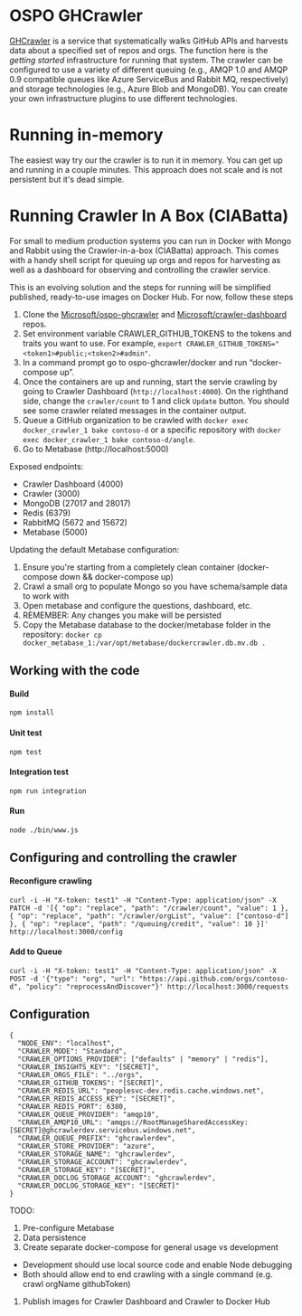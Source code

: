 # OSPO GHCrawler
[GHCrawler](https://github.com/Microsoft/ghcrawler) is a service that systematically walks GitHub APIs and harvests data about a specified set of repos and orgs.  The function here is the *getting started* infrastructure for running that system. The crawler can be configured to use a variety of different queuing (e.g., AMQP 1.0 and AMQP 0.9 compatible queues like Azure ServiceBus and Rabbit MQ, respectively) and storage technologies (e.g., Azure Blob and MongoDB). You can create your own infrastructure plugins to use different technologies.  

# Running in-memory
The easiest way try our the crawler is to run it in memory. You can get up and running in a couple minutes.  This approach does not scale and is not persistent but it's dead simple.

# Running Crawler In A Box (CIABatta)
For small to medium production systems you can run in Docker with Mongo and Rabbit using the Crawler-in-a-box (CIABatta) approach. This comes with a handy shell script for queuing up orgs and repos for harvesting as well as a dashboard for observing and controlling the crawler service.

This is an evolving solution and the steps for running will be simplified published, ready-to-use images on Docker Hub. For now, follow these steps

1. Clone the [Microsoft/ospo-ghcrawler](https://github.com/Microsoft/ospo-ghcrawler.git) and [Microsoft/crawler-dashboard](https://github.com/Microsoft/crawler-dashboard.git) repos.
1. Set environment variable CRAWLER_GITHUB_TOKENS to the tokens and traits you want to use. For example, ```export CRAWLER_GITHUB_TOKENS="<token1>#public;<token2>#admin"```.
1. In a command prompt go to ospo-ghcrawler/docker and run “docker-compose up”.
1. Once the containers are up and running, start the servie crawling by going to Crawler Dashboard (```http://localhost:4000```). On the righthand side, change the ```crawler/count``` to 1 and click ```Update``` button.  You should see some crawler related messages in the container output.
1. Queue a GitHub organization to be crawled with ```docker exec docker_crawler_1 bake contoso-d``` or a specific repository with ```docker exec docker_crawler_1 bake contoso-d/angle```.
1. Go to Metabase (http://localhost:5000)

Exposed endpoints:

* Crawler Dashboard (4000)
* Crawler (3000)
* MongoDB (27017 and 28017)
* Redis (6379)
* RabbitMQ (5672 and 15672)
* Metabase (5000)

Updating the default Metabase configuration:

1. Ensure you're starting from a completely clean container (docker-compose down && docker-compose up)
1. Crawl a small org to populate Mongo so you have schema/sample data to work with
1. Open metabase and configure the questions, dashboard, etc.
  1. REMEMBER: Any changes you make will be persisted
1. Copy the Metabase database to the docker/metabase folder in the repository:
  ```docker cp docker_metabase_1:/var/opt/metabase/dockercrawler.db.mv.db .```

## Working with the code

#### Build
`npm install`

#### Unit test
`npm test`

#### Integration test
`npm run integration`

#### Run
`node ./bin/www.js`

## Configuring and controlling the crawler

#### Reconfigure crawling
`curl -i -H "X-token: test1" -H "Content-Type: application/json" -X PATCH -d '[{ "op": "replace", "path": "/crawler/count", "value": 1 }, { "op": "replace", "path": "/crawler/orgList", "value": ["contoso-d"] }, { "op": "replace", "path": "/queuing/credit", "value": 10 }]' http://localhost:3000/config`

#### Add to Queue
`curl -i -H "X-token: test1" -H "Content-Type: application/json" -X POST -d '{"type": "org", "url": "https://api.github.com/orgs/contoso-d", "policy": "reprocessAndDiscover"}' http://localhost:3000/requests`

## Configuration
```
{
  "NODE_ENV": "localhost",
  "CRAWLER_MODE": "Standard",
  "CRAWLER_OPTIONS_PROVIDER": ["defaults" | "memory" | "redis"],
  "CRAWLER_INSIGHTS_KEY": "[SECRET]",
  "CRAWLER_ORGS_FILE": "../orgs",
  "CRAWLER_GITHUB_TOKENS": "[SECRET]",
  "CRAWLER_REDIS_URL": "peoplesvc-dev.redis.cache.windows.net",
  "CRAWLER_REDIS_ACCESS_KEY": "[SECRET]",
  "CRAWLER_REDIS_PORT": 6380,
  "CRAWLER_QUEUE_PROVIDER": "amqp10",
  "CRAWLER_AMQP10_URL": "amqps://RootManageSharedAccessKey:[SECRET]@ghcrawlerdev.servicebus.windows.net",
  "CRAWLER_QUEUE_PREFIX": "ghcrawlerdev",
  "CRAWLER_STORE_PROVIDER": "azure",
  "CRAWLER_STORAGE_NAME": "ghcrawlerdev",
  "CRAWLER_STORAGE_ACCOUNT": "ghcrawlerdev",
  "CRAWLER_STORAGE_KEY": "[SECRET]",
  "CRAWLER_DOCLOG_STORAGE_ACCOUNT": "ghcrawlerdev",
  "CRAWLER_DOCLOG_STORAGE_KEY": "[SECRET]"
}
```



TODO:

1. Pre-configure Metabase
1. Data persistence
1. Create separate docker-compose for general usage vs development
  * Development should use local source code and enable Node debugging
  * Both should allow end to end crawling with a single command (e.g. crawl orgName githubToken)
1. Publish images for Crawler Dashboard and Crawler to Docker Hub
